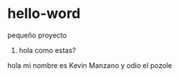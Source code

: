 # hello-word
pequeño proyecto
1. hola como estas?

 hola mi nombre es Kevin Manzano y odio el pozole
